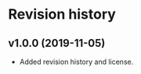 Revision history
======================


v1.0.0 (2019-11-05)
----------------------

* Added revision history and license.
